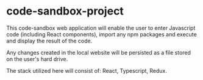 # code-sandbox-project

This code-sandbox web application will enable the user to enter Javascript code (including React components), 
import any npm packages and execute and display the result of the code.

Any changes created in the local website will be persisted as a file stored on the user's hard drive.

The stack utilized here will consist of: React, Typescript, Redux.
